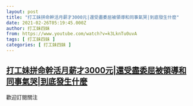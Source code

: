 ```yaml
---
layout: post
title: "打工妹拼命幹活月薪才3000元|還受盡委屈被領導和同事氣哭|到底發生什麼"
date: 2021-02-26T05:19:45.000Z
author: 打工妹四妹
from: https://www.youtube.com/watch?v=k3LknTu0uvA
tags: [ 打工妹四妹 ]
categories: [ 打工妹四妹 ]
---
```

<!--1614316785000-->
[打工妹拼命幹活月薪才3000元|還受盡委屈被領導和同事氣哭|到底發生什麼](https://www.youtube.com/watch?v=k3LknTu0uvA)
------

<div>
歡迎訂閱關注
</div>
